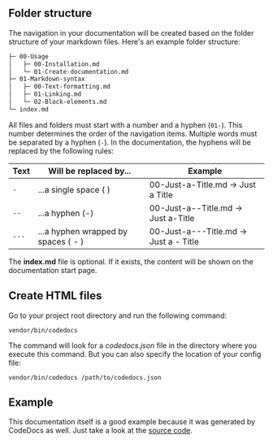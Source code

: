 ## Folder structure

The navigation in your documentation will be created based on the folder structure of your markdown files.
Here's an example folder structure:

```markdown
├─ 00-Usage
│   ├─ 00-Installation.md
│   └─ 01-Create-documentation.md
├─ 01-Markdown-syntax
│   ├─ 00-Text-formatting.md
│   ├─ 01-Linking.md
│   └─ 02-Block-elements.md
└─ index.md
```

All files and folders must start with a number and a hyphen (`01-`). This number determines the order of the
navigation items. Multiple words must be separated by a hyphen (`-`). In the documentation, the hyphens will be replaced
by the following rules:

| Text  | Will be replaced by...                | Example                               |
| ----- | ------------------------------------- | ------------------------------------- |
| `-`   | ...a single space ( )                 | 00-Just-a-Title.md → Just a Title     |
| `--`  | ...a hyphen (-)                       | 00-Just-a--Title.md → Just a-Title    |
| `---` | ...a hyphen wrapped by spaces ( - )   | 00-Just-a---Title.md → Just a - Title |

The **index.md** file is optional. If it exists, the content will be shown on the documentation start page.

## Create HTML files

Go to your project root directory and run the following command:

```
vendor/bin/codedocs
```

The command will look for a *codedocs.json* file in the directory where you execute this command.
But you can also specify the location of your config file:

```
vendor/bin/codedocs /path/to/codedocs.json
```

## Example

This documentation itself is a good example because it was generated by CodeDocs as well.
Just take a look at the [source code](https://github.com/christianblos/codedocs/tree/master/docs).